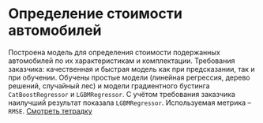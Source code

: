 # Определение стоимости автомобилей
Построена модель для определения стоимости подержанных автомобилей по их характеристикам и комплектации. Требования заказчика: качественная и быстрая модель как при предсказании, так и при обучении.
Обучены простые модели (линейная регрессия, дерево решений, случайный лес) и модели градиентного бустинга `CatBoostRegressor` и `LGBMRegressor`. С учётом требования заказчика наилучший результат показала `LGBMRegressor`. Используемая метрика – `RMSE`.
[Смотреть тетрадку](https://github.com/alyona-shashina/Portfolio/blob/main/car-prices/car-prices.ipynb)
